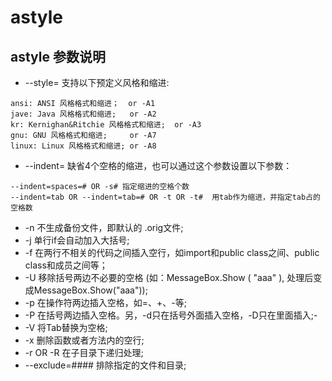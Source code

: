 # astyle

## astyle 参数说明
* --style= 支持以下预定义风格和缩进:
```
ansi: ANSI 风格格式和缩进；  or -A1
jave: Java 风格格式和缩进;   or -A2
kr: Kernighan&Ritchie 风格格式和缩进;  or -A3
gnu: GNU 风格格式和缩进;     or -A7
linux: Linux 风格格式和缩进; or -A8
```
* --indent=  缺省4个空格的缩进，也可以通过这个参数设置以下参数：
```
--indent=spaces=# OR -s# 指定缩进的空格个数
--indent=tab OR --indent=tab=# OR -t OR -t#  用tab作为缩进，并指定tab占的空格数
```
* -n 不生成备份文件，即默认的 .orig文件;
* -j 单行if会自动加入大括号;
* -f 在两行不相关的代码之间插入空行，如import和public class之间、public class和成员之间等；
* -U 移除括号两边不必要的空格 (如：MessageBox.Show ( "aaa" ), 处理后变成MessageBox.Show("aaa"));
* -p 在操作符两边插入空格，如=、+、-等;
* -P 在括号两边插入空格。另，-d只在括号外面插入空格，-D只在里面插入;-
* -V 将Tab替换为空格;
* -x 删除函数或者方法内的空行;
* -r OR -R 在子目录下递归处理;
* --exclude=####  排除指定的文件和目录;





